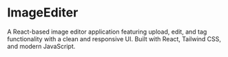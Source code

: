 # ImageEditer
A React-based image editor application featuring upload, edit, and tag functionality with a clean and responsive UI. Built with React, Tailwind CSS, and modern JavaScript.
